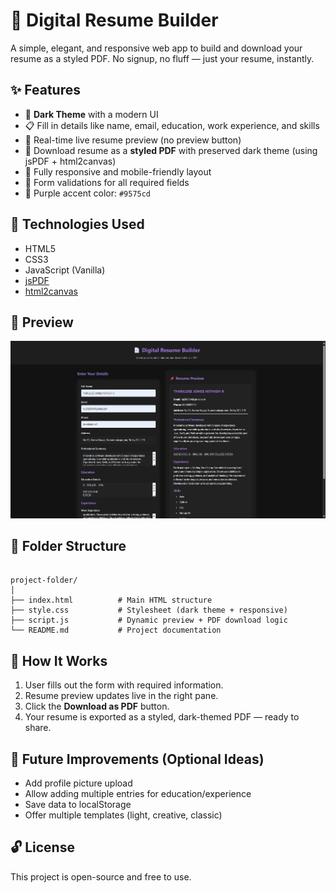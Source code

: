 # 📄 Digital Resume Builder

A simple, elegant, and responsive web app to build and download your resume as a styled PDF. No signup, no fluff — just your resume, instantly.

## ✨ Features

- 🖤 **Dark Theme** with a modern UI
- 📋 Fill in details like name, email, education, work experience, and skills
- 🔁 Real-time live resume preview (no preview button)
- 📄 Download resume as a **styled PDF** with preserved dark theme (using jsPDF + html2canvas)
- 📱 Fully responsive and mobile-friendly layout
- 🎯 Form validations for all required fields
- 🎨 Purple accent color: `#9575cd`

## 🚀 Technologies Used

- HTML5
- CSS3
- JavaScript (Vanilla)
- [jsPDF](https://github.com/parallax/jsPDF)
- [html2canvas](https://github.com/niklasvh/html2canvas)

## 📸 Preview

![resume builder preview screenshot](https://github.com/ThiriloseJonesNithish-R/WebDevelopmentInternship/blob/8214a5ea3345ecab7ab99985293872aeee7e722c/03_ResumeBuilder/screenshots/preview.png) 

## 📂 Folder Structure

```

project-folder/
│
├── index.html          # Main HTML structure
├── style.css           # Stylesheet (dark theme + responsive)
├── script.js           # Dynamic preview + PDF download logic
└── README.md           # Project documentation

```

## 🧠 How It Works

1. User fills out the form with required information.
2. Resume preview updates live in the right pane.
3. Click the **Download as PDF** button.
4. Your resume is exported as a styled, dark-themed PDF — ready to share.

## 📌 Future Improvements (Optional Ideas)

- Add profile picture upload
- Allow adding multiple entries for education/experience
- Save data to localStorage
- Offer multiple templates (light, creative, classic)

## 🔓 License

This project is open-source and free to use.
